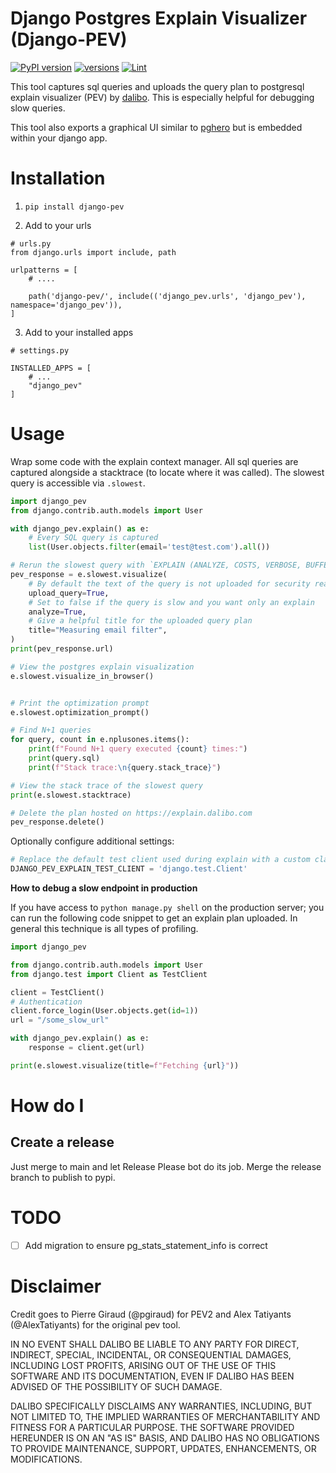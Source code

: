# Django Postgres Explain Visualizer (Django-PEV)

[![PyPI version](https://badge.fury.io/py/django-pev.svg)](https://pypi.org/project/django-pev/)
[![versions](https://img.shields.io/pypi/pyversions/django-pev.svg)](https://pypi.org/project/django-pev/)
[![Lint](https://github.com/uptick/django-pev/actions/workflows/ci.yaml/badge.svg)](https://github.com/uptick/django-pev/actions/workflows/ci.yaml)

This tool captures sql queries and uploads the query plan to postgresql explain visualizer (PEV) by [dalibo](https://explain.dalibo.com/). This is especially helpful for debugging slow queries.

This tool also exports a graphical UI similar to [pghero](https://github.com/ankane/pghero) but is embedded within your django app.

# Installation

1. `pip install django-pev`

2. Add to your urls

```
# urls.py
from django.urls import include, path

urlpatterns = [
    # ....

    path('django-pev/', include(('django_pev.urls', 'django_pev'), namespace='django_pev')),
]
```

3. Add to your installed apps
```
# settings.py

INSTALLED_APPS = [
    # ...
    "django_pev"
]
```


# Usage

Wrap some code with the explain context manager. All sql queries are captured
alongside a stacktrace (to locate where it was called). The slowest query is accessible via `.slowest`.

```python
import django_pev
from django.contrib.auth.models import User

with django_pev.explain() as e:
    # Every SQL query is captured
    list(User.objects.filter(email='test@test.com').all())

# Rerun the slowest query with `EXPLAIN (ANALYZE, COSTS, VERBOSE, BUFFERS, FORMAT JSON)`
pev_response = e.slowest.visualize(
    # By default the text of the query is not uploaded for security reasons
    upload_query=True,
    # Set to false if the query is slow and you want only an explain
    analyze=True,
    # Give a helpful title for the uploaded query plan
    title="Measuring email filter",
)
print(pev_response.url)

# View the postgres explain visualization
e.slowest.visualize_in_browser()


# Print the optimization prompt
e.slowest.optimization_prompt()

# Find N+1 queries
for query, count in e.nplusones.items():
    print(f"Found N+1 query executed {count} times:")
    print(query.sql)
    print(f"Stack trace:\n{query.stack_trace}")

# View the stack trace of the slowest query
print(e.slowest.stacktrace)

# Delete the plan hosted on https://explain.dalibo.com
pev_response.delete()
```

Optionally configure additional settings:
```python
# Replace the default test client used during explain with a custom class
DJANGO_PEV_EXPLAIN_TEST_CLIENT = 'django.test.Client'

```

**How to debug a slow endpoint in production**

If you have access to `python manage.py shell` on the production server;
you can run the following code snippet to get an explain plan uploaded. In general this technique is all types of profiling.

```python
import django_pev

from django.contrib.auth.models import User
from django.test import Client as TestClient

client = TestClient()
# Authentication
client.force_login(User.objects.get(id=1))
url = "/some_slow_url"

with django_pev.explain() as e:
    response = client.get(url)

print(e.slowest.visualize(title=f"Fetching {url}"))

```

# How do I
## Create a release
Just merge to main and let Release Please bot do its job. Merge the release branch to publish to pypi.

# TODO
- [ ] Add migration to ensure pg_stats_statement_info is correct


# Disclaimer

Credit goes to Pierre Giraud (@pgiraud) for PEV2 and Alex Tatiyants (@AlexTatiyants) for the original pev tool.

IN NO EVENT SHALL DALIBO BE LIABLE TO ANY PARTY FOR DIRECT, INDIRECT, SPECIAL, INCIDENTAL, OR CONSEQUENTIAL DAMAGES, INCLUDING LOST PROFITS, ARISING OUT OF THE USE OF THIS SOFTWARE AND ITS DOCUMENTATION, EVEN IF DALIBO HAS BEEN ADVISED OF THE POSSIBILITY OF SUCH DAMAGE.

DALIBO SPECIFICALLY DISCLAIMS ANY WARRANTIES, INCLUDING, BUT NOT LIMITED TO, THE IMPLIED WARRANTIES OF MERCHANTABILITY AND FITNESS FOR A PARTICULAR PURPOSE. THE SOFTWARE PROVIDED HEREUNDER IS ON AN "AS IS" BASIS, AND DALIBO HAS NO OBLIGATIONS TO PROVIDE MAINTENANCE, SUPPORT, UPDATES, ENHANCEMENTS, OR MODIFICATIONS.
